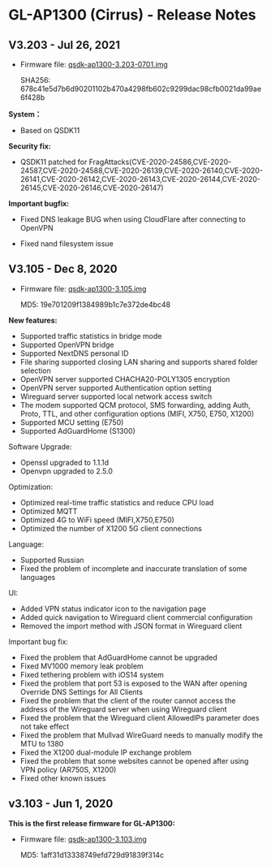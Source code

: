 # GL-AP1300 (Cirrus) - Release Notes

## V3.203 - Jul 26, 2021

- Firmware file: [qsdk-ap1300-3.203-0701.img](https://fw.gl-inet.com/firmware/ap1300/release/qsdk-ap1300-3.203-0701.img)

    SHA256: 678c41e5d7b6d90201102b470a4298fb602c9299dac98cfb0021da99ae6f428b

**System：**

- Based on QSDK11

**Security fix:**

- QSDK11 patched for FragAttacks(CVE-2020-24586,CVE-2020-24587,CVE-2020-24588,CVE-2020-26139,CVE-2020-26140,CVE-2020-26141,CVE-2020-26142,CVE-2020-26143,CVE-2020-26144,CVE-2020-26145,CVE-2020-26146,CVE-2020-26147)

**Important bugfix:**

- Fixed DNS leakage BUG when using CloudFlare after connecting to OpenVPN

- Fixed nand filesystem issue

## V3.105 - Dec 8, 2020

- Firmware file: [qsdk-ap1300-3.105.img](https://fw.gl-inet.com/firmware/ap1300/release/qsdk-ap1300-3.105.img)

    MD5: 19e701209f1384989b1c7e372de4bc48

**New features:**

- Supported traffic statistics in bridge mode
- Supported OpenVPN bridge
- Supported NextDNS personal ID
- File sharing supported closing LAN sharing and supports shared folder selection
- OpenVPN server supported CHACHA20-POLY1305 encryption
- OpenVPN server supported Authentication option setting
- Wireguard server supported local network access switch
- The modem supported QCM protocol, SMS forwarding, adding Auth, Proto, TTL, and other configuration options (MIFI, X750, E750, X1200)
- Supported MCU setting (E750)
- Supported AdGuardHome (S1300)

Software Upgrade:

- Openssl upgraded to 1.1.1d
- Openvpn upgraded to 2.5.0

Optimization:

- Optimized real-time traffic statistics and reduce CPU load
- Optimized MQTT
- Optimized 4G to WiFi speed (MIFI,X750,E750)
- Optimized the number of X1200 5G client connections

Language:

- Supported Russian
- Fixed the problem of incomplete and inaccurate translation of some languages

UI:

- Added VPN status indicator icon to the navigation page
- Added quick navigation to Wireguard client commercial configuration
- Removed the import method with JSON format in Wireguard client 

Important bug fix:

- Fixed the problem that AdGuardHome cannot be upgraded
- Fixed MV1000 memory leak problem
- Fixed tethering problem with iOS14 system
- Fixed the problem that port 53 is exposed to the WAN after opening Override DNS Settings for All Clients
- Fixed the problem that the client of the router cannot access the address of the Wireguard server when using Wireguard client
- Fixed the problem that the Wireguard client AllowedIPs parameter does not take effect
- Fixed the problem that Mullvad WireGuard needs to manually modify the MTU to 1380
- Fixed the X1200 dual-module IP exchange problem
- Fixed the problem that some websites cannot be opened after using VPN policy (AR750S, X1200)
- Fixed other known issues

## v3.103 - Jun 1, 2020

**This is the first release firmware for GL-AP1300:**

- Firmware file: <a href="https://fw.gl-inet.com/firmware/ap1300/release/qsdk-ap1300-3.103.img" target="_blank">qsdk-ap1300-3.103.img</a>

    MD5: 1aff31d13338749efd729d91839f314c
